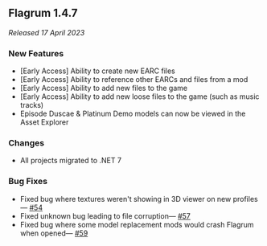 ## Flagrum 1.4.7

_Released 17 April 2023_

### New Features

- [Early Access] Ability to create new EARC files
- [Early Access] Ability to reference other EARCs and files from a mod
- [Early Access] Ability to add new files to the game
- [Early Access] Ability to add new loose files to the game (such as music tracks)
- Episode Duscae & Platinum Demo models can now be viewed in the Asset Explorer

### Changes
 
- All projects migrated to .NET 7 

### Bug Fixes

- Fixed bug where textures weren't showing in 3D viewer on new profiles—
  [#54](https://github.com/Kizari/Flagrum/issues/54)
- Fixed unknown bug leading to file corruption—
  [#57](https://github.com/Kizari/Flagrum/issues/57)
- Fixed bug where some model replacement mods would crash Flagrum when opened—
  [#59](https://github.com/Kizari/Flagrum/issues/59)